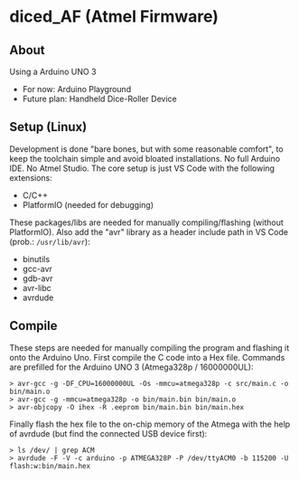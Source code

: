 # diced_AF (Atmel Firmware)

## About
Using a Arduino UNO 3
- For now: Arduino Playground
- Future plan: Handheld Dice-Roller Device

## Setup (Linux)
Development is done "bare bones, but with some reasonable comfort", to keep the toolchain simple and avoid bloated installations. No full Arduino IDE. No Atmel Studio. The core setup is just VS Code with the following extensions:
- C/C++
- PlatformIO (needed for debugging)

These packages/libs are needed for manually compiling/flashing (without PlatformIO). Also add the "avr" library as a header include path in VS Code (prob.: `/usr/lib/avr`):
- binutils
- gcc-avr
- gdb-avr
- avr-libc
- avrdude

## Compile
These steps are needed for manually compiling the program and flashing it onto the Arduino Uno. First compile the C code into a Hex file. Commands are prefilled for the Arduino UNO 3 (Atmega328p / 16000000UL):

```
> avr-gcc -g -DF_CPU=16000000UL -Os -mmcu=atmega328p -c src/main.c -o bin/main.o
> avr-gcc -g -mmcu=atmega328p -o bin/main.bin bin/main.o
> avr-objcopy -O ihex -R .eeprom bin/main.bin bin/main.hex
```

Finally flash the hex file to the on-chip memory of the Atmega with the help of avrdude (but find the connected USB device first):

```
> ls /dev/ | grep ACM
> avrdude -F -V -c arduino -p ATMEGA328P -P /dev/ttyACM0 -b 115200 -U flash:w:bin/main.hex
```